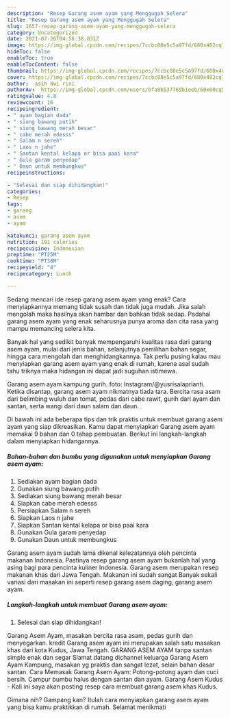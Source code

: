 ```yaml
---
description: "Resep Garang asem ayam yang Menggugah Selera"
title: "Resep Garang asem ayam yang Menggugah Selera"
slug: 1657-resep-garang-asem-ayam-yang-menggugah-selera
category: Uncategorized
date: 2021-07-26T04:56:38.831Z
image: https://img-global.cpcdn.com/recipes/7ccbc88e5c5a97fd/680x482cq70/garang-asem-ayam-foto-resep-utama.jpg
hideToc: false
enableToc: true
enableTocContent: false
thumbnail: https://img-global.cpcdn.com/recipes/7ccbc88e5c5a97fd/680x482cq70/garang-asem-ayam-foto-resep-utama.jpg
cover: https://img-global.cpcdn.com/recipes/7ccbc88e5c5a97fd/680x482cq70/garang-asem-ayam-foto-resep-utama.jpg
author:  asih dwi rini
authorAv:  https://img-global.cpcdn.com/users/bfa8b537769b1eeb/60x60cq50/avatar.jpg
ratingvalue: 4.8
reviewcount: 16
recipeingredient:
- " ayam bagian dada"
- " siung bawang putih"
- " siung bawang merah besar"
- " cabe merah edesss"
- " Salam n sereh"
- " Laos n jahe"
- " Santan kental kelapa or bisa paai kara"
- " Gula garam penyedap"
- " Daun untuk membungkus"
recipeinstructions:

- "Selesai dan siap dihidangkan!"
categories:
- Resep
tags:
- garang
- asem
- ayam

katakunci: garang asem ayam 
nutrition: 191 calories
recipecuisine: Indonesian
preptime: "PT25M"
cooktime: "PT38M"
recipeyield: "4"
recipecategory: Lunch

---
```



Sedang mencari ide resep garang asem ayam yang enak? Cara menyiapkannya memang tidak susah dan tidak juga mudah. Jika salah mengolah maka hasilnya akan hambar dan bahkan tidak sedap. Padahal garang asem ayam yang enak seharusnya punya aroma dan cita rasa yang mampu memancing selera kita.


Banyak hal yang sedikit banyak mempengaruhi kualitas rasa dari garang asem ayam, mulai dari jenis bahan, selanjutnya pemilihan bahan segar, hingga cara mengolah dan menghidangkannya. Tak perlu pusing kalau mau menyiapkan garang asem ayam yang enak di rumah, karena asal sudah tahu triknya maka hidangan ini dapat jadi suguhan istimewa.

Garang asem ayam kampung gurih. foto: Instagram/@yusrisalaprianti. Ketika disantap, garang asem ayam nikmatnya tiada tara. Bercita rasa asam dari belimbing wuluh dan tomat, pedas dari cabe rawit, gurih dari ayam dan santan, serta wangi dari daun salam dan daun.


Di bawah ini ada beberapa tips dan trik praktis untuk membuat garang asem ayam yang siap dikreasikan. Kamu dapat menyiapkan Garang asem ayam memakai 9 bahan dan 0 tahap pembuatan. Berikut ini langkah-langkah dalam menyiapkan hidangannya.

<!--inarticleads1-->

##### Bahan-bahan dan bumbu yang digunakan untuk menyiapkan Garang asem ayam:

1. Sediakan  ayam bagian dada
1. Gunakan  siung bawang putih
1. Sediakan  siung bawang merah besar
1. Siapkan  cabe merah edesss
1. Persiapkan  Salam n sereh
1. Siapkan  Laos n jahe
1. Siapkan  Santan kental kelapa or bisa paai kara
1. Gunakan  Gula garam penyedap
1. Gunakan  Daun untuk membungkus


Garang asem ayam sudah lama dikenal kelezatannya oleh pencinta makanan Indonesia. Pastinya resep garang asem ayam bukanlah hal yang asing bagi para pencinta kuliner Indonesia. Garang asem merupakan resep makanan khas dari Jawa Tengah. Makanan ini sudah sangat Banyak sekali variasi dari masakan ini seperti resep garang asem daging, garang asem ayam. 

<!--inarticleads2-->

##### Langkah-langkah untuk membuat Garang asem ayam:


1. Selesai dan siap dihidangkan!

Garang Asem Ayam, masakan bercita rasa asam, pedas gurih dan menyegarkan. kredit Garang asem ayam ini merupakan salah satu masakan khas dari kota Kudus, Jawa Tengah. GARANG ASEM AYAM tanpa santan simple enak dan segar Slamat datang dichannel keluarga Garang Asem Ayam Kampung, masakan yg praktis dan sangat lezat, selain bahan dasar santan. Cara Memasak Garang Asem Ayam: Potong-potong ayam dan cuci bersih. Campur bumbu halus dengan santan dan ayam. Garang Asem Kudus - Kali ini saya akan posting resep cara membuat garang asem khas Kudus. 

Gimana nih? Gampang kan? Itulah cara menyiapkan garang asem ayam yang bisa kamu praktikkan di rumah. Selamat menikmati
